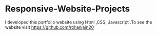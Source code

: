 # Responsive-Website-Projects
I developed this portfolio website using  Html ,CSS, Javascript .To see the website visit https://github.com/rohanjain20
